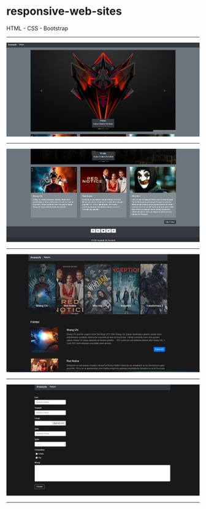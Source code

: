 # responsive-web-sites
HTML - CSS - Bootstrap
<br/><hr/>
<img src="img/main-ss.png"><br/><hr/>
<img src="img/main-ss-2.png"><br/><hr/>
<img src="img/main-ss-3.png"><br/><hr/>
<img src="img/main-ss-4.png"><br/><hr/>